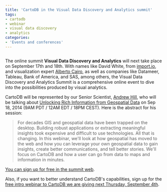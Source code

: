 ```yaml
---
title: 'CartoDB in the Visual Data Discovery and Analytics summit'
tags:
- cartodb
- webinar
- visual data discovery
- analytics
categories:
- 'Events and conferences'
---
```


<div class="wrap"><p class="wrap-border"><a href="https://www.brighttalk.com/webcast/9059/122853"><img src="http://i.imgur.com/AEORrxx.jpg" alt="" /></a></p></div>

The online summit **Visual Data Discovery and Analytics** will next take place on September 17th and 18th. With names like David White, from [import.io](import.io), and visualization expert [Alberto Cairo](https://twitter.com/albertocairo), as well as companies like Datameer, Tableau,  Bank of America, and SAS, among others, the Visual Data Discovery and Analytics Summit is a comprehensive online event to dive into the possibilities produced by visual analytics.

CartoDB will be represented by our Senior Scientist, [Andrew Hill](https://andrew.cartodb.com), who will be talking about [Unlocking Rich Information from Geospatial Data](https://www.brighttalk.com/webcast/9059/122853) on Sep 18, 2014 (9AM PDT / 12AM EDT / 18PM CEST). Here is the abstract for his session: 

> For decades GIS and geospatial data have been trapped on the desktop. Building robust applications or extracting meaningful insights took expensive and difficult to use technologies. All that is changing. In this webinar, we'll look at how geospatial has moved to the web and how you can leverage your own geospatial data to gain insights, create better communications, and tell better stories. We'll focus on CartoDB and how a user can go from data to maps and information in minutes.

[You can sign up for free in the summit web](https://www.brighttalk.com/webcast/9059/122853). 

Also, if you want to better understand CartoDB's capabilities, sign up for the [free intro webinar to CartoDB we are giving next Thursday, September 4th](http://on.cartodb.com/webinar-intro/).



